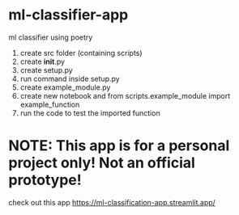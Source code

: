 # ml-classifier-app
 ml classifier using poetry

1. create src folder (containing scripts)
2. create __init__.py
3. create setup.py
4. run command inside setup.py
5. create example_module.py
6. create new notebook and from scripts.example_module import example_function
7. run the code to test the imported function

# **NOTE: This app is for a personal project only! Not an official prototype!**
check out this app https://ml-classification-app.streamlit.app/